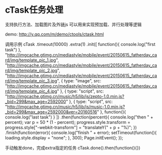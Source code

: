 # cTask任务处理

支持执行方法、加载图片及外链js
可以用来实现预加载、并行处理等逻辑

demo: http://y.qq.com/m/demo/ctools/ctask.html

调用示例
	cTask
		.timeout(10000)
		.extra(1)
		.init([
			function(){
				console.log("first task")
			},
			"http://imgcache.gtimg.cn/mediastyle/mobile/event/20150615_fatherday_card/img/template_pic_1.jpg",
			"http://imgcache.gtimg.cn/mediastyle/mobile/event/20150615_fatherday_card/img/template_pic_2.jpg",
			"http://imgcache.gtimg.cn/mediastyle/mobile/event/20150615_fatherday_card/img/template_pic_3.jpg",
			{
				type: "image",
				src: "http://imgcache.gtimg.cn/mediastyle/mobile/event/20150615_fatherday_card/img/template_pic_4.jpg"
			},
			{
				type: "script",
				src: "http://imgcache.gtimg.cn/music/h5/lib/js/zepto-1.0.min.js?_bid=299&max_age=2592000"
			},
			{
				type: "script",
				src: "http://imgcache.gtimg.cn/music/h5/lib/js/music-1.0.min.js?_bid=299&max_age=2592000&ver=20160516"
			},
			function(){
				console.log("last task")
			}
		])
		.then(function(percent){
			console.log("then " + percent);
			var p = 50 * (1 - percent);
			progress.style.transform = progress.style["-webkit-transform"] = "translateY(" + p + "%)";
		})
		.finish(function(error){
			console.log("finish " + error);
			setTimeout(function(){
				loading.style.display = "none";
			}, 300);
			Page.initEvent();
		});

手动触发done，完成extra指定的任务
	cTask.done().then(function(){})
